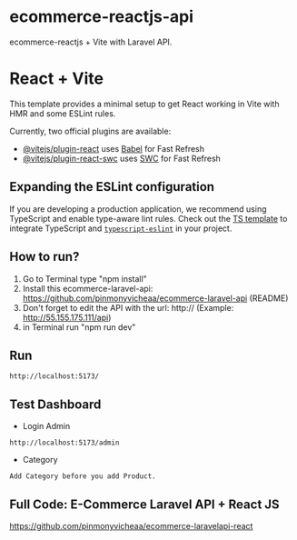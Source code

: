 # ecommerce-reactjs-api

ecommerce-reactjs + Vite with Laravel API.

# React + Vite

This template provides a minimal setup to get React working in Vite with HMR and some ESLint rules.

Currently, two official plugins are available:

- [@vitejs/plugin-react](https://github.com/vitejs/vite-plugin-react/blob/main/packages/plugin-react/README.md) uses [Babel](https://babeljs.io/) for Fast Refresh
- [@vitejs/plugin-react-swc](https://github.com/vitejs/vite-plugin-react-swc) uses [SWC](https://swc.rs/) for Fast Refresh

## Expanding the ESLint configuration

If you are developing a production application, we recommend using TypeScript and enable type-aware lint rules. Check out the [TS template](https://github.com/vitejs/vite/tree/main/packages/create-vite/template-react-ts) to integrate TypeScript and [`typescript-eslint`](https://typescript-eslint.io) in your project.

## How to run?
1. Go to Terminal type "npm install"
2. Install this ecommerce-laravel-api: https://github.com/pinmonyvicheaa/ecommerce-laravel-api (README)
3. Don't forget to edit the API with the url: http:// (Example: http://55.155.175.111/api)
4. in Terminal run "npm run dev"

## Run
```
http://localhost:5173/
```

## Test Dashboard
- Login Admin
```
http://localhost:5173/admin
```

- Category
```
Add Category before you add Product.
```

## Full Code: E-Commerce Laravel API + React JS
https://github.com/pinmonyvicheaa/ecommerce-laravelapi-react
